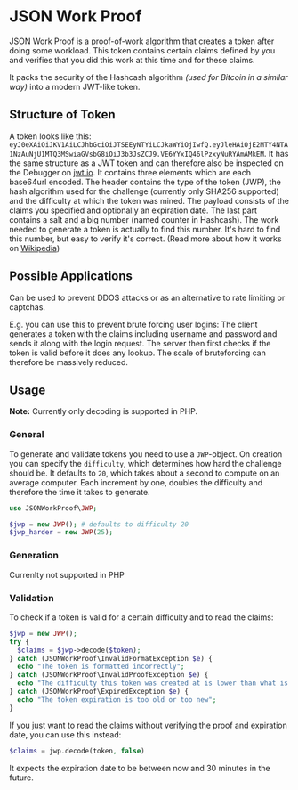# JSON Work Proof

JSON Work Proof is a proof-of-work algorithm that creates a token after doing some workload. This token contains certain claims defined by you and verifies that you did this work at this time and for these claims.

It packs the security of the Hashcash algorithm *(used for Bitcoin in a similar way)* into a modern JWT-like token.

## Structure of Token

A token looks like this: `eyJ0eXAiOiJKV1AiLCJhbGciOiJTSEEyNTYiLCJkaWYiOjIwfQ.eyJleHAiOjE2MTY4NTA1NzAuNjU1MTQ3MSwiaGVsbG8iOiJ3b3JsZCJ9.VE6YYxIQ46lPzxyNuRYAmAMkEM`. It has the same structure as a JWT token and can therefore also be inspected on the Debugger on [jwt.io](https://jwt.io).
It contains three elements which are each base64url encoded. The header contains the type of the token (JWP), the hash algorithm used for the challenge (currently only SHA256 supported) and the difficulty at which the token was mined. The payload consists of the claims you specified and optionally an expiration date. The last part contains a salt and a big number (named counter in Hashcash). The work needed to generate a token is actually to find this number. It's hard to find this number, but easy to verify it's correct. (Read more about how it works on [Wikipedia](https://en.wikipedia.org/wiki/Hashcash))


## Possible Applications

Can be used to prevent DDOS attacks or as an alternative to rate limiting or captchas. 

E.g. you can use this to prevent brute forcing user logins: The client generates a token with the claims including username and password and sends it along with the login request. The server then first checks if the token is valid before it does any lookup. The scale of bruteforcing can therefore be massively reduced.



## Usage

**Note:** Currently only decoding is supported in PHP.

### General

To generate and validate tokens you need to use a `JWP`-object. On creation you can specify the `difficulty`, which determines how hard the challenge should be. It defaults to `20`, which takes about a second to compute on an average computer. Each increment by one, doubles the difficulty and therefore the time it takes to generate.
```php
use JSONWorkProof\JWP;

$jwp = new JWP(); # defaults to difficulty 20
$jwp_harder = new JWP(25);
```

### Generation

Currenlty not supported in PHP



### Validation

To check if a token is valid for a certain difficulty and to read the claims:
```php
$jwp = new JWP();
try {
  $claims = $jwp->decode($token);
} catch (JSONWorkProof\InvalidFormatException $e) {
  echo "The token is formatted incorrectly";
} catch (JSONWorkProof\InvalidProofException $e) {
  echo "The difficulty this token was created at is lower than what is specified in your JWP object";
} catch (JSONWorkProof\ExpiredException $e) {
  echo "The token expiration is too old or too new";
}
```


If you just want to read the claims without verifying the proof and expiration date, you can use this instead:
```php
$claims = jwp.decode(token, false)
```

It expects the expiration date to be between now and 30 minutes in the future.


